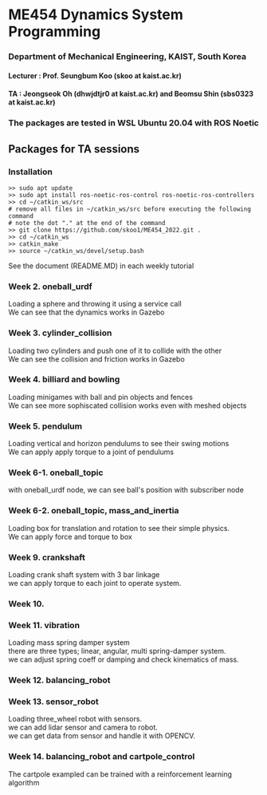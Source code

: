 # ME454 Dynamics System Programming
### Department of Mechanical Engineering, KAIST, South Korea  
#### Lecturer : Prof. Seungbum Koo (skoo at kaist.ac.kr)  
#### TA : Jeongseok Oh (dhwjdtjr0 at kaist.ac.kr) and Beomsu Shin (sbs0323 at kaist.ac.kr)  
### The packages are tested in WSL Ubuntu 20.04 with ROS Noetic
## Packages for TA sessions  

### Installation
```
>> sudo apt update
>> sudo apt install ros-noetic-ros-control ros-noetic-ros-controllers
>> cd ~/catkin_ws/src
# remove all files in ~/catkin_ws/src before executing the following command
# note the dot "." at the end of the command
>> git clone https://github.com/skoo1/ME454_2022.git .
>> cd ~/catkin_ws
>> catkin_make
>> source ~/catkin_ws/devel/setup.bash
```
See the document (README.MD) in each weekly tutorial

### Week 2. oneball_urdf  
Loading a sphere and throwing it using a service call  
We can see that the dynamics works in Gazebo  

### Week 3. cylinder_collision  
Loading two cylinders and push one of it to collide with the other  
We can see the collision and friction works in Gazebo  

### Week 4. billiard and bowling  
Loading minigames with ball and pin objects and fences  
We can see more sophiscated collision works even with meshed objects
  
### Week 5. pendulum
Loading vertical and horizon pendulums to see their swing motions  
We can apply apply torque to a joint of pendulums
  
### Week 6-1. oneball_topic
with oneball_urdf node, we can see ball's position with subscriber node
  
### Week 6-2. oneball_topic, mass_and_inertia
Loading box for translation and rotation to see their simple physics.  
We can apply force and torque to box  

### Week 9. crankshaft  
Loading crank shaft system with 3 bar linkage  
we can apply torque to each joint to operate system.  

### Week 10.

### Week 11. vibration
Loading mass spring damper system  
there are three types; linear, angular, multi spring-damper system.  
we can adjust spring coeff or damping and check kinematics of mass.

### Week 12. balancing_robot

### Week 13. sensor_robot
Loading three_wheel robot with sensors.  
we can add lidar sensor and camera to robot.  
we can get data from sensor and handle it with OPENCV.  

### Week 14. balancing_robot and cartpole_control
The cartpole exampled can be trained with a reinforcement learning algorithm
